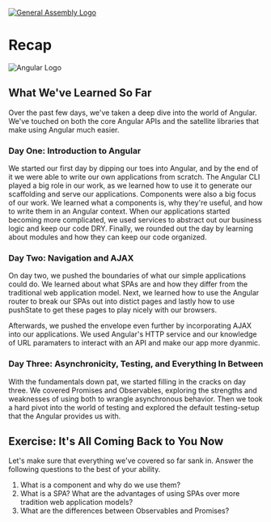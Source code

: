 [![General Assembly Logo](https://camo.githubusercontent.com/1a91b05b8f4d44b5bbfb83abac2b0996d8e26c92/687474703a2f2f692e696d6775722e636f6d2f6b6538555354712e706e67)](https://generalassemb.ly/education/web-development-immersive)

# Recap

![Angular Logo](http://mbtcheck.com/v2/wp-content/uploads/2016/08/angular.png)

## What We've Learned So Far

Over the past few days, we've taken a deep dive into the world of Angular. We've touched on both the core Angular APIs and the satellite libraries that make using Angular much easier.

### Day One: Introduction to Angular

We started our first day by dipping our toes into Angular, and by the end of it we were able to write our own applications from scratch. The Angular CLI played a big role in our work, as we learned how to use it to generate our scaffolding and serve our applications. Components were also a big focus of our work. We learned what a components is, why they're useful, and how to write them in an Angular context. When our applications started becoming more complicated, we used services to abstract out our business logic and keep our code DRY. Finally, we rounded out the day by learning about modules and how they can keep our code organized.

### Day Two: Navigation and AJAX

On day two, we pushed the boundaries of what our simple applications could do. We learned about what SPAs are and how they differ from the traditional web application model. Next, we learned how to use the Angular router to break our SPAs out into distict pages and lastly how to use pushState to get these pages to play nicely with our browsers. 

Afterwards, we pushed the envelope even further by incorporating AJAX into our applications. We used Angular's HTTP service and our knowledge of URL paramaters to interact with an API and make our app more dyanmic.

### Day Three: Asynchronicity, Testing, and Everything In Between

With the fundamentals down pat, we started filling in the cracks on day three. We covered Promises and Observables, exploring the strengths and weaknesses of using both to wrangle asynchronous behavior. Then we took a hard pivot into the world of testing and explored the default testing-setup that the Angular provides us with.

## Exercise: It's All Coming Back to You Now

Let's make sure that everything we've covered so far sank in. Answer the following questions to the best of your ability.

1. What is a component and why do we use them?
2. What is a SPA? What are the advantages of using SPAs over more tradition web application models?
3. What are the differences between Observables and Promises?

